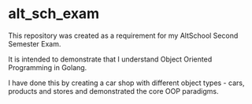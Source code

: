 # alt_sch_exam

This repository was created as a requirement for my AltSchool Second Semester Exam.  
  
It is intended to demonstrate that I understand Object Oriented Programming in Golang.   
  
I have done this by creating a car shop with different object types - cars, products and stores and demonstrated the core OOP paradigms.   
